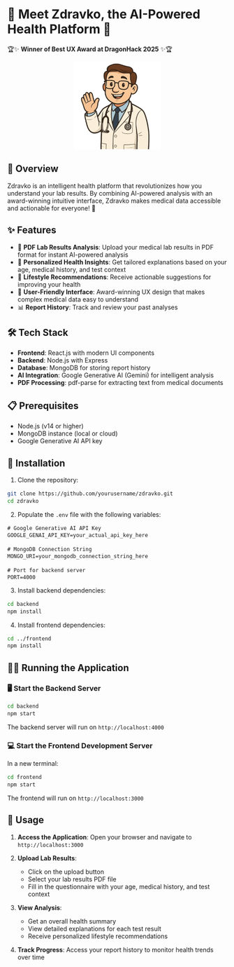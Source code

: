 # 🌟 Meet Zdravko, the AI-Powered Health Platform 🌟

🏆✨ **Winner of Best UX Award at DragonHack 2025** ✨🏆

<div align="center">
   <img src="frontend/src/assets/dr_zdravko.png" alt="Dr. Zdravko" width="200"/>
</div>

## 🚀 Overview

Zdravko is an intelligent health platform that revolutionizes how you understand your lab results. By combining AI-powered analysis with an award-winning intuitive interface, Zdravko makes medical data accessible and actionable for everyone! 🎯

## ✨ Features

- 📄 **PDF Lab Results Analysis**: Upload your medical lab results in PDF format for instant AI-powered analysis
- 🧠 **Personalized Health Insights**: Get tailored explanations based on your age, medical history, and test context
- 💪 **Lifestyle Recommendations**: Receive actionable suggestions for improving your health
- 🎨 **User-Friendly Interface**: Award-winning UX design that makes complex medical data easy to understand
- 📊 **Report History**: Track and review your past analyses

## 🛠️ Tech Stack

- **Frontend**: React.js with modern UI components
- **Backend**: Node.js with Express
- **Database**: MongoDB for storing report history
- **AI Integration**: Google Generative AI (Gemini) for intelligent analysis
- **PDF Processing**: pdf-parse for extracting text from medical documents

## 📋 Prerequisites

- Node.js (v14 or higher)
- MongoDB instance (local or cloud)
- Google Generative AI API key

## 🔧 Installation

1. Clone the repository:
```bash
git clone https://github.com/yourusername/zdravko.git
cd zdravko
```

2. Populate the `.env` file with the following variables:
```env
# Google Generative AI API Key
GOOGLE_GENAI_API_KEY=your_actual_api_key_here

# MongoDB Connection String
MONGO_URI=your_mongodb_connection_string_here

# Port for backend server
PORT=4000
```

3. Install backend dependencies:
```bash
cd backend
npm install
```

4. Install frontend dependencies:
```bash
cd ../frontend
npm install
```

## 🏃‍♂️ Running the Application

### 🖥️ Start the Backend Server

```bash
cd backend
npm start
```

The backend server will run on `http://localhost:4000`

### 💻 Start the Frontend Development Server

In a new terminal:

```bash
cd frontend
npm start
```

The frontend will run on `http://localhost:3000`

## 🎯 Usage

1. **Access the Application**: Open your browser and navigate to `http://localhost:3000`

2. **Upload Lab Results**: 
   - Click on the upload button
   - Select your lab results PDF file
   - Fill in the questionnaire with your age, medical history, and test context

3. **View Analysis**: 
   - Get an overall health summary
   - View detailed explanations for each test result
   - Receive personalized lifestyle recommendations

4. **Track Progress**: Access your report history to monitor health trends over time
